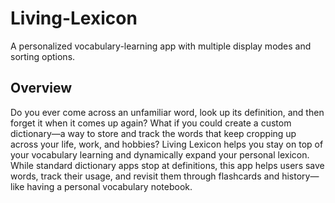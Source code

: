 # Living-Lexicon

A personalized vocabulary-learning app with multiple display modes and sorting options.

## Overview
Do you ever come across an unfamiliar word, look up its definition, and then forget it when it comes up again? What if you could create a custom dictionary—a way to store and track the words that keep cropping up across your life, work, and hobbies? Living Lexicon helps you stay on top of your vocabulary learning and dynamically expand your personal lexicon. While standard dictionary apps stop at definitions, this app helps users save words, track their usage, and revisit them through flashcards and history—like having a personal vocabulary notebook.

